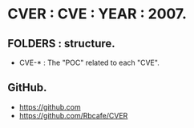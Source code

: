 # CVER : CVE : YEAR : 2007.

## FOLDERS : structure.

- CVE-* : The "POC" related to each "CVE".

## GitHub.

- https://github.com
- https://github.com/Rbcafe/CVER
